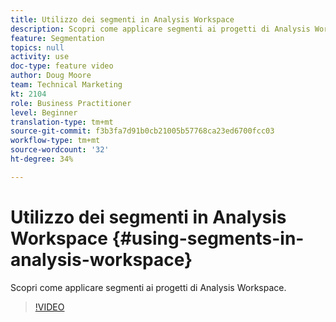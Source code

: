 ```yaml
---
title: Utilizzo dei segmenti in Analysis Workspace
description: Scopri come applicare segmenti ai progetti di Analysis Workspace.
feature: Segmentation
topics: null
activity: use
doc-type: feature video
author: Doug Moore
team: Technical Marketing
kt: 2104
role: Business Practitioner
level: Beginner
translation-type: tm+mt
source-git-commit: f3b3fa7d91b0cb21005b57768ca23ed6700fcc03
workflow-type: tm+mt
source-wordcount: '32'
ht-degree: 34%

---
```



# Utilizzo dei segmenti in Analysis Workspace {#using-segments-in-analysis-workspace}

Scopri come applicare segmenti ai progetti di Analysis Workspace.

>[!VIDEO](https://video.tv.adobe.com/v/23977/?quality=12)